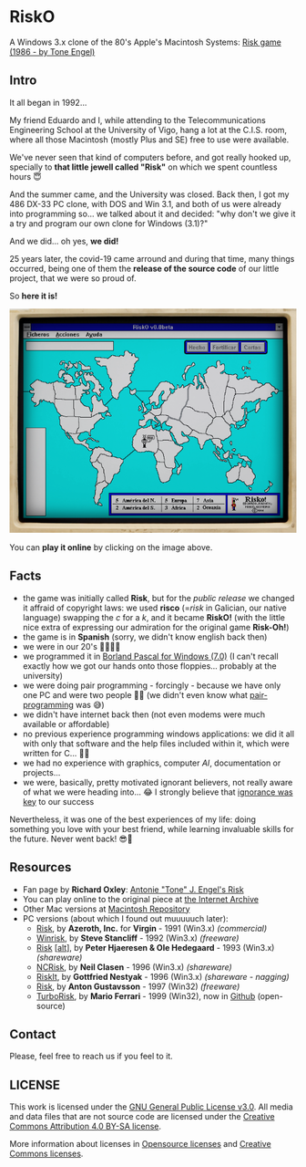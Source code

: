 # RiskO
A Windows 3.x clone of the 80's Apple's Macintosh Systems:
[Risk game (1986 - by Tone Engel)](https://www.richardloxley.com/fun/risk/)

## Intro
It all began in 1992...

My friend Eduardo and I, while attending to the Telecommunications Engineering
School at the University of Vigo, hang a lot at the C.I.S. room, where all
those Macintosh (mostly Plus and SE) free to use were available.

We've never seen that kind of computers before, and got really hooked up,
specially to **that little jewell called "Risk"** on which we spent countless
hours 😇

And the summer came, and the University was closed. Back then, I got my 486 DX-33
PC clone, with DOS and Win 3.1, and both of us were already into programming so...
we talked about it and decided: "why don't we give it a try and program our
own clone for Windows (3.1)?"

And we did... oh yes, **we did!**

25 years later, the covid-19 came arround and during that time, many things
occurred, being one of them the **release of the source code** of our little
project, that we were so proud of.

So **here it is!**

[![RISK-O!](risko-capture.png)](https://mgesteiro.com/projects/risko)

You can **play it online** by clicking on the image above.

## Facts

* the game was initially called **Risk**, but for the *public release* we changed
it affraid of copyright laws: we used **risco** (=*risk* in Galician, our native language)
swapping the *c* for a *k*, and it became **RiskO!** (with the little nice extra of
expressing our admiration for the original game **Risk-Oh!**) 
* the game is in **Spanish** (sorry, we didn't know english back then)
* we were in our 20's 👶🏽👶🏻
* we programmed it in [Borland Pascal for Windows (7.0)](https://winworldpc.com/product/borland-pascal/7x)
(I can't recall exactly how we got our hands onto those floppies... probably at the university)
* we were doing pair programming - forcingly - because we have only one PC and
were two people 🤷‍♂️ (we didn't even know what
[pair-programming](https://en.wikipedia.org/wiki/Pair_programming) was 😅)
* we didn't have internet back then (not even modems were much available or affordable)
* no previous experience programming windows applications: we did it all with
only that software and the help files included within it, which were written for C... 🤦‍♂️
* we had no experience with graphics, computer *AI*, documentation or projects...
* we were, basically, pretty motivated ignorant believers, not really aware of
what we were heading into... 😂 I strongly believe that [ignorance was key](https://unquote.li/en/quotes/mark-twain/they-did-not-know-it-was-impossible-so-they-did-it-rn7w7zzyd4) to our success

Nevertheless, it was one of the best experiences of my life: doing something
you love with your best friend, while learning invaluable skills for the future.
Never went back! 😎🤩

## Resources

* Fan page by **Richard Oxley**: [Antonie "Tone" J. Engel's Risk](https://www.richardloxley.com/fun/risk/)
* You can play online to the original piece at [the Internet Archive](https://archive.org/details/mac_MacOS_7.0.1_compilation)
* Other Mac versions at [Macintosh Repository](https://www.macintoshrepository.org/2996-riskd)
* PC versions (about which I found out muuuuuch later):
  * [Risk](https://archive.org/details/win3_Risk3x), by **Azeroth, Inc.** for **Virgin** - 1991 (Win3.x) *(commercial)*
  * [Winrisk](https://archive.org/details/win3_winrisk), by **Steve Stancliff** - 1992 (Win3.x) *(freeware)*
  * [Risk](https://archive.org/details/Risk93_1020) [[alt](https://archive.org/details/win3_RISK100)], by **Peter Hjaeresen & Ole Hedegaard** - 1993 (Win3.x) *(shareware)*
  * [NCRisk](https://archive.org/details/WNCRISK), by **Neil Clasen** - 1996 (Win3.x) *(shareware)*
  * [RiskIt](https://archive.org/details/RiskIt_1020), by **Gottfried Nestyak** - 1996 (Win3.x) *(shareware - nagging)*
  * [Risk](https://archive.org/details/swizzle_demu_Risk), by **Anton Gustavsson** - 1997 (Win32) *(freeware)*
  * [TurboRisk](https://web.archive.org/web/20210731183142/https://www.marioferrari.org/freeware/turborisk/turborisk.html), by **Mario Ferrari** - 1999 (Win32),
    now in [Github](https://github.com/brian-scott-andrews/TurboRisk) (open-source)

## Contact
Please, feel free to reach us if you feel to it.

## LICENSE

This work is licensed under the [GNU General Public License v3.0](LICENSE-GPLV30). All media and data files that are not source code are licensed under the [Creative Commons Attribution 4.0 BY-SA license](LICENSE-CCBYSA40).

More information about licenses in [Opensource licenses](https://opensource.org/licenses/) and [Creative Commons licenses](https://creativecommons.org/licenses/).
